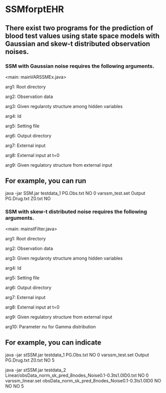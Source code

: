 # SSMforptEHR

## There exist two programs for the prediction of blood test values using state space models with Gaussian and skew-t distributed observation noises. 

### SSM with Gaussian noise requires the following arguments. 

<main: mainVARSSMEx.java>

arg1: Root directory

arg2: Observation data

arg3: Given regularoty structure among hidden variables

arg4: Id

arg5: Setting file

arg6: Output directory

arg7: External input

arg8: External input at t=0

arg9: Given regulatory structure from external input

## For example, you can run

java -jar SSM.jar testdata_1 PG.Obs.txt NO 0 varssm_test.set Output PG.Drug.txt Z0.txt NO

### SSM with skew-t distributed noise requires the following arguments. 

<main: mainstFilter.java>

arg1: Root directory

arg2: Observation data

arg3: Given regularoty structure among hidden variables

arg4: Id

arg5: Setting file

arg6: Output directory

arg7: External input

arg8: External input at t=0

arg9: Given regulatory structure from external input

arg10: Parameter nu for Gamma distribution

## For example, you can indicate

java -jar stSSM.jar testdata_1 PG.Obs.txt NO 0 varssm_test.set Output PG.Drug.txt Z0.txt NO 5

java -jar stSSM.jar testdata_2 Linear/obsData_norm_sk_pred_8nodes_Noise0.1-0.3ts1.0ID0.txt NO 0 varssm_linear.set obsData_norm_sk_pred_8nodes_Noise0.1-0.3ts1.0ID0 NO NO NO 5
